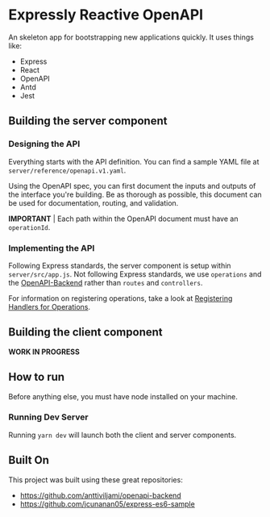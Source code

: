 # Expressly Reactive OpenAPI

An skeleton app for bootstrapping new applications quickly. It uses things like:

- Express
- React
- OpenAPI
- Antd
- Jest

## Building the server component

### Designing the API

Everything starts with the API definition. You can find a sample YAML file at `server/reference/openapi.v1.yaml`.

Using the OpenAPI spec, you can first document the inputs and outputs of the interface you're building. Be as thorough as possible, this document can be used for documentation, routing, and validation.

**IMPORTANT** | Each path within the OpenAPI document must have an `operationId`.

### Implementing the API

Following Express standards, the server component is setup within `server/src/app.js`. Not following Express standards, we use `operations` and the [OpenAPI-Backend](https://github.com/anttiviljami/openapi-backend) rather than `routes` and `controllers`.

For information on registering operations, take a look at [Registering Handlers for Operations](https://github.com/anttiviljami/openapi-backend#registering-handlers-for-operations).

## Building the client component

**WORK IN PROGRESS**

## How to run

Before anything else, you must have node installed on your machine.

### Running Dev Server

Running `yarn dev` will launch both the client and server components.

## Built On

This project was built using these great repositories:

- https://github.com/anttiviljami/openapi-backend
- https://github.com/jcunanan05/express-es6-sample
